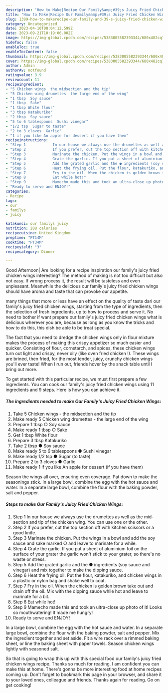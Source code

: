 ```yaml
---
description: "How to Make|Recipe Our Family&amp;#39;s Juicy Fried Chicken Wings {That is Simple"
title: "How to Make|Recipe Our Family&amp;#39;s Juicy Fried Chicken Wings {That is Simple"
slug: 1399-how-to-makerecipe-our-family-and-39-s-juicy-fried-chicken-wings-that-is-simple
category: Uncategorized
date: 2023-04-10T08:04:12.599Z
date: 2023-09-21T10:19:06.002Z
image: https://img-global.cpcdn.com/recipes/5383005582393344/680x482cq70/our-familys-juicy-fried-chicken-wings-recipe-main-photo.jpg
hideToc: false
enableToc: true
enableTocContent: false
thumbnail: https://img-global.cpcdn.com/recipes/5383005582393344/680x482cq70/our-familys-juicy-fried-chicken-wings-recipe-main-photo.jpg
cover: https://img-global.cpcdn.com/recipes/5383005582393344/680x482cq70/our-familys-juicy-fried-chicken-wings-recipe-main-photo.jpg
author: Admin
authorAv: notfound
ratingvalue: 3.9
reviewcount: 11
recipeingredient:
- "5 Chicken wings  the midsection and the tip"
- "5 Chicken wing drumettes  the large end of the wing"
- "1 tbsp  Soy sauce"
- "1 tbsp  Sake"
- "1 tbsp White flour"
- "3 tbsp Katakuriko"
- "2 tbsp  Soy sauce"
- "5 to 6 tablespoons  Sushi vinegar"
- "1/2 tsp  Sugar to taste"
- "2 to 3 cloves  Garlic"
- "1 if you like An apple for dessert if you have them"
recipeinstructions:
- "Step 1            In our house we always use the drumettes as well as the mid-section and tip of the chicken wing. You can use one or the other."
- "Step 2            If you prefer, cut the top section off with kitchen scissors or a good knife."
- "Step 3            Marinate the chicken. Put the wings in a bowl and add the soy sauce and sake marked ○ and leave to marinate for a while."
- "Step 4            Grate the garlic. If you put a sheet of aluminium foil on the surface of your grater the garlic won&#39;t stick to your grater, so there&#39;s no waste or stress."
- "Step 5            Add the grated garlic and the ● ingredients (soy sauce and vinegar) and mix together to make the dipping sauce."
- "Step 6            Heat the frying oil. Put the flour, katakuriko, and chicken wings in a plastic or nylon bag and shake well to coat."
- "Step 7            Fry in the oil. When the chicken is golden brown take out and drain off the oil. Mix with the dipping sauce while hot and leave to marinate for a bit."
- "Step 8            Eat while hot!"
- "Step 9            Mamecho made this and took an ultra-close up photo of it! Looks so mouthwatering! It made me hungry!"
- "Ready to serve and ENJOY!"
categories:
- Recipe
tags:
- our
- familys
- juicy

katakunci: our familys juicy 
nutrition: 208 calories
recipecuisine: United Kingdom
preptime: "PT14M"
cooktime: "PT34M"
recipeyield: "3"
recipecategory: Dinner

---
```



Good Afternoon| Are looking for a recipe inspiration our family&#39;s juicy fried chicken wings interesting? The method of making is not too difficult but also not easy. If wrong process it, the result will be tasteless and even unpleasant. Meanwhile the delicious our family&#39;s juicy fried chicken wings should have aroma and taste that can provoke our appetite.






many things that more or less have an effect on the quality of taste dari our family&#39;s juicy fried chicken wings, starting from the type of ingredients, then the selection of fresh ingredients, up to how to process and serve it. No need to bother if want prepare our family&#39;s juicy fried chicken wings what is delicious wherever you are, because as long as you know the tricks and how to do this, this dish be able to be treat special.


The fact that you need to dredge the chicken wings only in flour mixture makes the process of making this crispy appetizer so much easier and quicker. Consisting of flour, cornstarch, and spices, these chicken wings turn out light and crispy, never oily (like oven fried chicken !). These wings are brined, then fried, for the most tender, juicy, crunchy chicken wings you&#39;ll ever taste! When I run out, friends hover by the snack table until I bring out more.


To get started with this particular recipe, we must first prepare a few ingredients. You can cook our family&#39;s juicy fried chicken wings using 11 ingredients and 9 steps. Here is how you can achieve it.

<!--inarticleads1-->

##### The ingredients needed to make Our Family&#39;s Juicy Fried Chicken Wings:

1. Take 5 Chicken wings - the midsection and the tip
1. Make ready 5 Chicken wing drumettes - the large end of the wing
1. Prepare 1 tbsp ○ Soy sauce
1. Make ready 1 tbsp ○ Sake
1. Get 1 tbsp White flour
1. Prepare 3 tbsp Katakuriko
1. Take 2 tbsp ● Soy sauce
1. Make ready 5 to 6 tablespoons ● Sushi vinegar
1. Make ready 1/2 tsp ● Sugar (to taste)
1. Prepare 2 to 3 cloves ● Garlic
1. Make ready 1 if you like An apple for dessert (if you have them)


Season the wings all over, ensuring even coverage. Pat down to make the seasonings stick. In a large bowl, combine the egg with the hot sauce and water. In a separate large bowl, combine the flour with the baking powder, salt and pepper. 

<!--inarticleads2-->

##### Steps to make Our Family&#39;s Juicy Fried Chicken Wings:

1. Step 1            In our house we always use the drumettes as well as the mid-section and tip of the chicken wing. You can use one or the other.
1. Step 2            If you prefer, cut the top section off with kitchen scissors or a good knife.
1. Step 3            Marinate the chicken. Put the wings in a bowl and add the soy sauce and sake marked ○ and leave to marinate for a while.
1. Step 4            Grate the garlic. If you put a sheet of aluminium foil on the surface of your grater the garlic won&#39;t stick to your grater, so there&#39;s no waste or stress.
1. Step 5            Add the grated garlic and the ● ingredients (soy sauce and vinegar) and mix together to make the dipping sauce.
1. Step 6            Heat the frying oil. Put the flour, katakuriko, and chicken wings in a plastic or nylon bag and shake well to coat.
1. Step 7            Fry in the oil. When the chicken is golden brown take out and drain off the oil. Mix with the dipping sauce while hot and leave to marinate for a bit.
1. Step 8            Eat while hot!
1. Step 9            Mamecho made this and took an ultra-close up photo of it! Looks so mouthwatering! It made me hungry!
1. Ready to serve and ENJOY!

In a large bowl, combine the egg with the hot sauce and water. In a separate large bowl, combine the flour with the baking powder, salt and pepper. Mix the ingredient together and set aside. Fit a wire rack over a rimmed baking sheet, or line the baking sheet with paper towels. Season chicken wings lightly with seasoned salt. 

So that is going to wrap this up with this special food our family&#39;s juicy fried chicken wings recipe. Thanks so much for reading. I am confident you can make this at home. There's gonna be more interesting food at home recipes coming up. Don't forget to bookmark this page in your browser, and share it to your loved ones, colleague and friends. Thanks again for reading. Go on get cooking!
